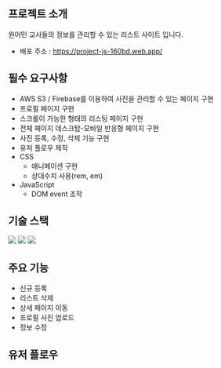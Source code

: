 ## 프로젝트 소개

원어민 교사들의 정보를 관리할 수 있는 리스트 사이트 입니다.

- 배포 주소 : https://project-js-160bd.web.app/

## 필수 요구사항

- AWS S3 / Firebase를 이용하여 사진을 관리할 수 있는 페이지 구현
- 프로필 페이지 구현
- 스크롤이 가능한 형태의 리스팅 페이지 구현
- 전체 페이지 데스크탑-모바일 반응형 페이지 구현
- 사진 등록, 수정, 삭제 기능 구현
- 유저 플로우 제작
- CSS
  - 애니메이션 구현
  - 상대수치 사용(rem, em)
- JavaScript
  - DOM event 조작

## 기술 스택

  <img src="https://img.shields.io/badge/html5-E34F26?style=for-the-badge&logo=html5&logoColor=white">

  <img src="https://img.shields.io/badge/css-1572B6?style=for-the-badge&logo=css3&logoColor=white">

  <img src="https://img.shields.io/badge/javascript-F7DF1E?style=for-the-badge&logo=javascript&logoColor=black">


## 주요 기능

- 신규 등록
- 리스트 삭제
- 상세 페이지 이동
- 프로필 사진 업로드
- 정보 수정

## 유저 플로우

